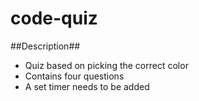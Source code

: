 # code-quiz

##Description##

- Quiz based on picking the correct color
- Contains four questions
- A set timer needs to be added
